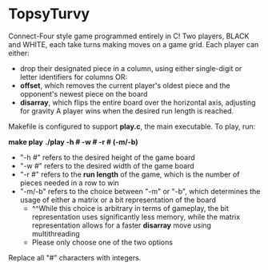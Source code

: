 # TopsyTurvy
Connect-Four style game programmed entirely in C! Two players, BLACK and WHITE, each take turns making moves on a game grid. Each player can either:
  * drop their designated piece in a column, using either single-digit or letter identifiers for columns OR:
  * **offset**, which removes the current player's oldest piece and the opponent's newest piece on the board
  * **disarray**, which flips the entire board over the horizontal axis, adjusting for gravity
A player wins when the desired run length is reached.

Makefile is configured to support **play.c**, the main executable. To play, run:

**make play**
**./play -h # -w # -r # (-m/-b)**

* "-h #" refers to the desired height of the game board
* "-w #" refers to the desired width of the game board
* "-r #" refers to the **run length** of the game, which is the number of pieces needed in a row to win
* "-m/-b" refers to the choice between "-m" or "-b", which determines the usage of either a matrix or a bit representation of the board
  * ^^While this choice is arbitrary in terms of gameplay, the bit representation uses significantly less memory, while the matrix representation allows for a faster **disarray** move using     multithreading
  * Please only choose one of the two options

Replace all "#" characters with integers.
